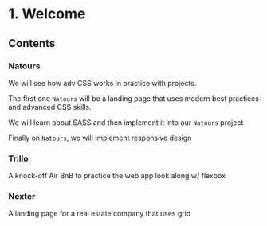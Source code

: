 # 1. Welcome

## Contents

### Natours

We will see how adv CSS works in practice with projects.

The first one `Natours` will be a landing page that uses modern best practices and advanced CSS skills.

We will learn about SASS and then implement it into our `Natours` project

Finally on `Natours`, we will implement responsive design

### Trillo

A knock-off Air BnB to practice the web app look along w/ flexbox

### Nexter

A landing page for a real estate company that uses grid
